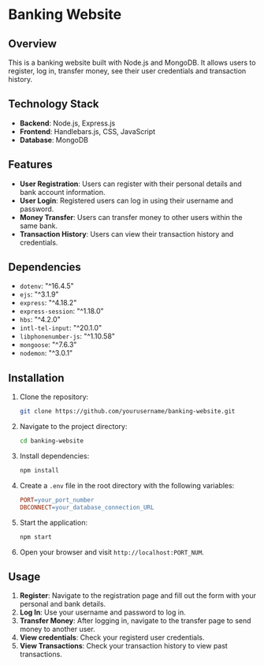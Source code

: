 # Banking Website

## Overview

This is a banking website built with Node.js and MongoDB. It allows users to register, log in, transfer money, see their user credentials and transaction history.

## Technology Stack

- **Backend**: Node.js, Express.js
- **Frontend**: Handlebars.js, CSS, JavaScript
- **Database**: MongoDB

## Features

- **User Registration**: Users can register with their personal details and bank account information.
- **User Login**: Registered users can log in using their username and password.
- **Money Transfer**: Users can transfer money to other users within the same bank.
- **Transaction History**: Users can view their transaction history and credentials.

## Dependencies

- `dotenv`: "^16.4.5"
- `ejs`: "^3.1.9"
- `express`: "^4.18.2"
- `express-session`: "^1.18.0"
- `hbs`: "^4.2.0"
- `intl-tel-input`: "^20.1.0"
- `libphonenumber-js`: "^1.10.58"
- `mongoose`: "^7.6.3"
- `nodemon`: "^3.0.1"

## Installation

1. Clone the repository:
   ```bash
   git clone https://github.com/yourusername/banking-website.git
2. Navigate to the project directory:
   ```bash
   cd banking-website
3. Install dependencies:
   ```bash
   npm install
4. Create a `.env` file in the root directory with the following variables:
   ```makefile
   PORT=your_port_number
   DBCONNECT=your_database_connection_URL
5. Start the application:
   ```bash
   npm start
6. Open your browser and visit `http://localhost:PORT_NUM`.

## Usage

1. **Register**: Navigate to the registration page and fill out the form with your personal and bank details.
2. **Log In**: Use your username and password to log in.
3. **Transfer Money**: After logging in, navigate to the transfer page to send money to another user.
4. **View credentials**: Check your registerd user credentials.
5. **View Transactions**: Check your transaction history to view past transactions.
